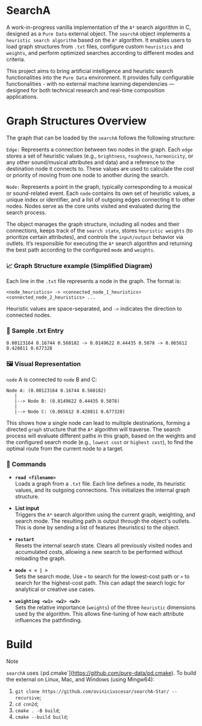 # SearchA
A work-in-progress vanilla implementation of the ``A*`` search algorithm in C, designed as a ``Pure Data`` external object.
The ``searchA`` object implements a ``heuristic search algorithm`` based on the ``A*`` algorithm. It enables users to load graph structures from ``.txt`` files, configure custom ``heuristics`` and ``weights``, and perform optimized searches according to different modes and criteria.

This project aims to bring artificial intelligence and heuristic search functionalities into the ``Pure Data`` environment. It provides fully configurable functionalities - with no external machine learning dependencies — designed for both technical research and real-time composition applications.

# Graph Structures Overview
The graph that can be loaded by the ``searchA`` follows the following structure:

``Edge:``
Represents a connection between two nodes in the graph. Each ``edge`` stores a set of heuristic values (e.g., ``brightness``, ``roughness``, ``harmonicity``, or any other sound/musical attributes and data) and a reference to the destination node it connects to. These values are used to calculate the cost or priority of moving from one node to another during the search.

``Node:``
Represents a point in the graph, typically corresponding to a musical or sound-related event. Each ``node`` contains its own set of heuristic values, a unique index or identifier, and a list of outgoing edges connecting it to other nodes. Nodes serve as the core units visited and evaluated during the search process.

The object manages the graph structure, including all nodes and their connections, keeps track of the `search state`, stores ``heuristic weights`` (to prioritize certain attributes), and controls the ``input/output`` behavior via outlets. It’s responsible for executing the ``A*`` search algorithm and returning the best path according to the configured ``mode`` and ``weights``.

### 📈 Graph Structure example (Simplified Diagram) 

Each line in the ``.txt`` file represents a node in the graph. The format is:

``<node_heuristics> -> <connected_node_1_heuristics> <connected_node_2_heuristics> ...``

Heuristic values are space-separated, and ``->`` indicates the direction to connected nodes.

### 🔢 Sample .txt Entry
``0.00123164 0.16744 0.560182 -> 0.0149622 0.44435 0.5078 -> 0.065612 0.428811 0.677328``

### 🖼️ Visual Representation
``node`` A is connected to ``node`` B and C:

```
Node A: (0.00123164 0.16744 0.560182)
   |
   |--> Node B: (0.0149622 0.44435 0.5078)
   |
   |--> Node C: (0.065612 0.428811 0.677328)

```
This shows how a single node can lead to multiple destinations, forming a directed ``graph`` structure that the `A*` algorithm will traverse.
The search process will evaluate different paths in this graph, based on the weights and the configured search mode (e.g., ``lowest cost`` or ``highest cost``), to find the optimal route from the current node to a target.



### 🔧 Commands

- **`read <filename>`**  
  Loads a graph from a `.txt` file. Each line defines a node, its heuristic values, and its outgoing connections. This initializes the internal graph structure.

- **List input**  
  Triggers the `A*` search algorithm using the current graph, weighting, and search mode. The resulting path is output through the object's outlets. This is done by sending a list of features (heuristics) to the object.

- **`restart`**  
  Resets the internal search state. Clears all previously visited nodes and accumulated costs, allowing a new search to be performed without reloading the graph.

- **`mode < < | >`**  
  Sets the search mode. Use `<` to search for the lowest-cost path or `>` to search for the highest-cost path. This can adapt the search logic for analytical or creative use cases.

- **`weighting <w1> <w2> <w3>`**  
  Sets the relative importance (``weights``) of the three ``heuristic`` dimensions used by the algorithm. This allows fine-tuning of how each attribute influences the pathfinding.



# Build
> [!NOTE]
`searchA` uses `[`pd.cmake`](https://github.com/pure-data/pd.cmake). To build the external on Linux, Mac, and Windows (using Mingw64):

1. `git clone https://github.com/oviniciuscesar/searchA-Star/ --recursive`;
2. `cd cnn2d`;
4. `cmake . -B build`;
5. `cmake --build build`;
